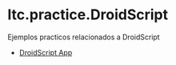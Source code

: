 # ltc.practice.DroidScript

 Ejemplos practicos relacionados a DroidScript

* [DroidScript App](https://groups.google.com/g/androidscript)
